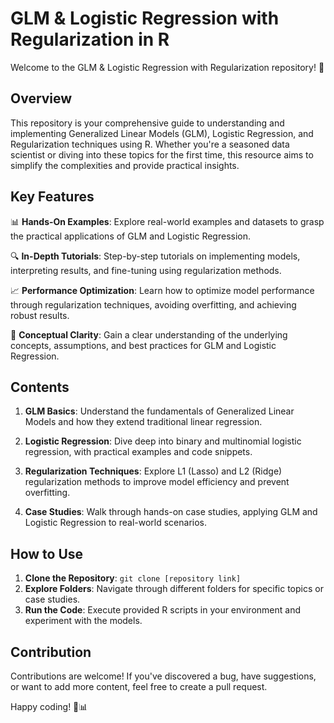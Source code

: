 # GLM & Logistic Regression with Regularization in R

Welcome to the GLM & Logistic Regression with Regularization repository! 🚀

## Overview
This repository is your comprehensive guide to understanding and implementing Generalized Linear Models (GLM), Logistic Regression, and Regularization techniques using R. Whether you're a seasoned data scientist or diving into these topics for the first time, this resource aims to simplify the complexities and provide practical insights.

## Key Features
📊 **Hands-On Examples**: Explore real-world examples and datasets to grasp the practical applications of GLM and Logistic Regression.

🔍 **In-Depth Tutorials**: Step-by-step tutorials on implementing models, interpreting results, and fine-tuning using regularization methods.

📈 **Performance Optimization**: Learn how to optimize model performance through regularization techniques, avoiding overfitting, and achieving robust results.

🧠 **Conceptual Clarity**: Gain a clear understanding of the underlying concepts, assumptions, and best practices for GLM and Logistic Regression.

## Contents
1. **GLM Basics**: Understand the fundamentals of Generalized Linear Models and how they extend traditional linear regression.

2. **Logistic Regression**: Dive deep into binary and multinomial logistic regression, with practical examples and code snippets.

3. **Regularization Techniques**: Explore L1 (Lasso) and L2 (Ridge) regularization methods to improve model efficiency and prevent overfitting.

4. **Case Studies**: Walk through hands-on case studies, applying GLM and Logistic Regression to real-world scenarios.

## How to Use
1. **Clone the Repository**: `git clone [repository link]`
2. **Explore Folders**: Navigate through different folders for specific topics or case studies.
3. **Run the Code**: Execute provided R scripts in your environment and experiment with the models.

## Contribution
Contributions are welcome! If you've discovered a bug, have suggestions, or want to add more content, feel free to create a pull request.

Happy coding! 🚀📊
